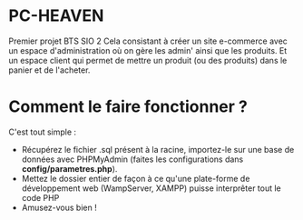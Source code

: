 # PC-HEAVEN
Premier projet BTS SIO 2
Cela consistant à créer un site e-commerce avec un espace d'administration où on gère les admin' ainsi que les produits. Et un espace client qui permet de mettre un produit (ou des produits) dans le panier et de l'acheter.

# Comment le faire fonctionner ?
C'est tout simple :
- Récupérez le fichier .sql présent à la racine, importez-le sur une base de données avec PHPMyAdmin (faites les configurations dans **config/parametres.php**).
- Mettez le dossier entier de façon à ce qu'une plate-forme de développement web (WampServer, XAMPP) puisse interprêter tout le code PHP
- Amusez-vous bien !
